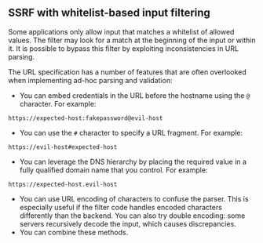 ## SSRF with whitelist-based input filtering
Some applications only allow input that matches a whitelist of allowed values. The filter may look for a match at the beginning of the input or within it. It is possible to bypass this filter by exploiting inconsistencies in URL parsing.

The URL specification has a number of features that are often overlooked when implementing ad-hoc parsing and validation:

- You can embed credentials in the URL before the hostname using the `@` character. For example:

```URL
https://expected-host:fakepassword@evil-host
```
- You can use the `#` character to specify a URL fragment. For example:

```URL
https://evil-host#expected-host
```
- You can leverage the DNS hierarchy by placing the required value in a fully qualified domain name that you control. For example:
```URL
https://expected-host.evil-host
```
- You can use URL encoding of characters to confuse the parser. This is especially useful if the filter code handles encoded characters differently than the backend. You can also try double encoding: some servers recursively decode the input, which causes discrepancies.
- You can combine these methods.